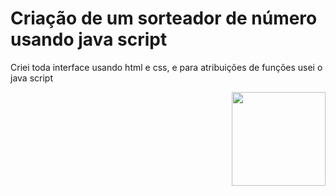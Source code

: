 <h1>Criação de um sorteador de número usando java script</h1>
<p>Criei toda interface usando html e css, e para atribuições de funções usei o java script</p>


  <div>
<img align="right" height="150" src="[https://i.gifer.com/XOsX.gif](https://cdn.jsdelivr.net/gh/devicons/devicon/icons/python/python-original.svg" />
  </div>

